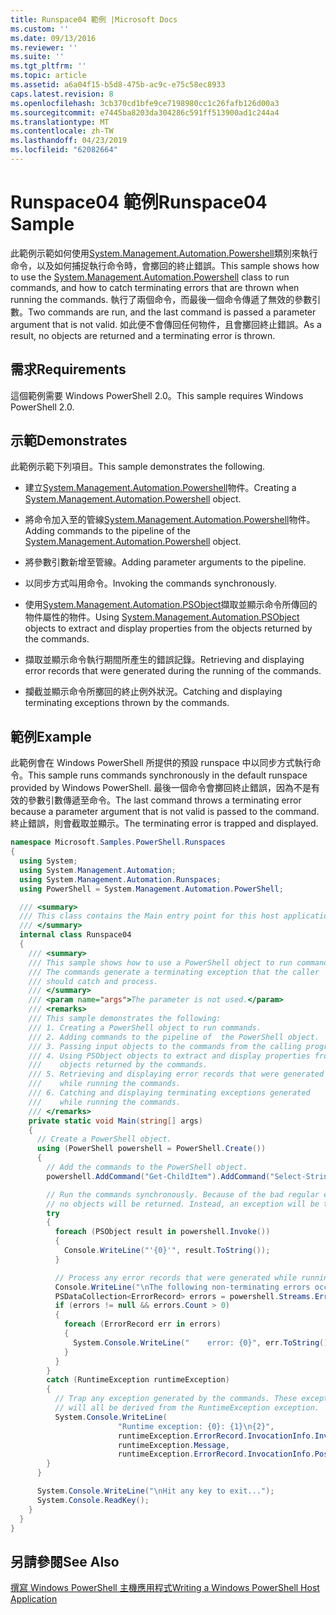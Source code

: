 ```yaml
---
title: Runspace04 範例 |Microsoft Docs
ms.custom: ''
ms.date: 09/13/2016
ms.reviewer: ''
ms.suite: ''
ms.tgt_pltfrm: ''
ms.topic: article
ms.assetid: a6a04f15-b5d8-475b-ac9c-e75c58ec8933
caps.latest.revision: 8
ms.openlocfilehash: 3cb370cd1bfe9ce7198980cc1c26fafb126d00a3
ms.sourcegitcommit: e7445ba8203da304286c591ff513900ad1c244a4
ms.translationtype: MT
ms.contentlocale: zh-TW
ms.lasthandoff: 04/23/2019
ms.locfileid: "62082664"
---
```

# <a name="runspace04-sample"></a><span data-ttu-id="d0d3a-102">Runspace04 範例</span><span class="sxs-lookup"><span data-stu-id="d0d3a-102">Runspace04 Sample</span></span>

<span data-ttu-id="d0d3a-103">此範例示範如何使用[System.Management.Automation.Powershell](/dotnet/api/system.management.automation.powershell)類別來執行命令，以及如何捕捉執行命令時，會擲回的終止錯誤。</span><span class="sxs-lookup"><span data-stu-id="d0d3a-103">This sample shows how to use the [System.Management.Automation.Powershell](/dotnet/api/system.management.automation.powershell) class to run commands, and how to catch terminating errors that are thrown when running the commands.</span></span> <span data-ttu-id="d0d3a-104">執行了兩個命令，而最後一個命令傳遞了無效的參數引數。</span><span class="sxs-lookup"><span data-stu-id="d0d3a-104">Two commands are run, and the last command is passed a parameter argument that is not valid.</span></span> <span data-ttu-id="d0d3a-105">如此便不會傳回任何物件，且會擲回終止錯誤。</span><span class="sxs-lookup"><span data-stu-id="d0d3a-105">As a result, no objects are returned and a terminating error is thrown.</span></span>

## <a name="requirements"></a><span data-ttu-id="d0d3a-106">需求</span><span class="sxs-lookup"><span data-stu-id="d0d3a-106">Requirements</span></span>

<span data-ttu-id="d0d3a-107">這個範例需要 Windows PowerShell 2.0。</span><span class="sxs-lookup"><span data-stu-id="d0d3a-107">This sample requires Windows PowerShell 2.0.</span></span>

## <a name="demonstrates"></a><span data-ttu-id="d0d3a-108">示範</span><span class="sxs-lookup"><span data-stu-id="d0d3a-108">Demonstrates</span></span>

<span data-ttu-id="d0d3a-109">此範例示範下列項目。</span><span class="sxs-lookup"><span data-stu-id="d0d3a-109">This sample demonstrates the following.</span></span>

- <span data-ttu-id="d0d3a-110">建立[System.Management.Automation.Powershell](/dotnet/api/system.management.automation.powershell)物件。</span><span class="sxs-lookup"><span data-stu-id="d0d3a-110">Creating a [System.Management.Automation.Powershell](/dotnet/api/system.management.automation.powershell) object.</span></span>

- <span data-ttu-id="d0d3a-111">將命令加入至的管線[System.Management.Automation.Powershell](/dotnet/api/system.management.automation.powershell)物件。</span><span class="sxs-lookup"><span data-stu-id="d0d3a-111">Adding commands to the pipeline of the [System.Management.Automation.Powershell](/dotnet/api/system.management.automation.powershell) object.</span></span>

- <span data-ttu-id="d0d3a-112">將參數引數新增至管線。</span><span class="sxs-lookup"><span data-stu-id="d0d3a-112">Adding parameter arguments to the pipeline.</span></span>

- <span data-ttu-id="d0d3a-113">以同步方式叫用命令。</span><span class="sxs-lookup"><span data-stu-id="d0d3a-113">Invoking the commands synchronously.</span></span>

- <span data-ttu-id="d0d3a-114">使用[System.Management.Automation.PSObject](/dotnet/api/System.Management.Automation.PSObject)擷取並顯示命令所傳回的物件屬性的物件。</span><span class="sxs-lookup"><span data-stu-id="d0d3a-114">Using [System.Management.Automation.PSObject](/dotnet/api/System.Management.Automation.PSObject) objects to extract and display properties from the objects returned by the commands.</span></span>

- <span data-ttu-id="d0d3a-115">擷取並顯示命令執行期間所產生的錯誤記錄。</span><span class="sxs-lookup"><span data-stu-id="d0d3a-115">Retrieving and displaying error records that were generated during the running of the commands.</span></span>

- <span data-ttu-id="d0d3a-116">攔截並顯示命令所擲回的終止例外狀況。</span><span class="sxs-lookup"><span data-stu-id="d0d3a-116">Catching and displaying terminating exceptions thrown by the commands.</span></span>

## <a name="example"></a><span data-ttu-id="d0d3a-117">範例</span><span class="sxs-lookup"><span data-stu-id="d0d3a-117">Example</span></span>

<span data-ttu-id="d0d3a-118">此範例會在 Windows PowerShell 所提供的預設 runspace 中以同步方式執行命令。</span><span class="sxs-lookup"><span data-stu-id="d0d3a-118">This sample runs commands synchronously in the default runspace provided by Windows PowerShell.</span></span> <span data-ttu-id="d0d3a-119">最後一個命令會擲回終止錯誤，因為不是有效的參數引數傳遞至命令。</span><span class="sxs-lookup"><span data-stu-id="d0d3a-119">The last command throws a terminating error because a parameter argument that is not valid is passed to the command.</span></span> <span data-ttu-id="d0d3a-120">終止錯誤，則會截取並顯示。</span><span class="sxs-lookup"><span data-stu-id="d0d3a-120">The terminating error is trapped and displayed.</span></span>

```csharp
namespace Microsoft.Samples.PowerShell.Runspaces
{
  using System;
  using System.Management.Automation;
  using System.Management.Automation.Runspaces;
  using PowerShell = System.Management.Automation.PowerShell;

  /// <summary>
  /// This class contains the Main entry point for this host application.
  /// </summary>
  internal class Runspace04
  {
    /// <summary>
    /// This sample shows how to use a PowerShell object to run commands.
    /// The commands generate a terminating exception that the caller
    /// should catch and process.
    /// </summary>
    /// <param name="args">The parameter is not used.</param>
    /// <remarks>
    /// This sample demonstrates the following:
    /// 1. Creating a PowerShell object to run commands.
    /// 2. Adding commands to the pipeline of  the PowerShell object.
    /// 3. Passing input objects to the commands from the calling program.
    /// 4. Using PSObject objects to extract and display properties from the
    ///    objects returned by the commands.
    /// 5. Retrieving and displaying error records that were generated
    ///    while running the commands.
    /// 6. Catching and displaying terminating exceptions generated
    ///    while running the commands.
    /// </remarks>
    private static void Main(string[] args)
    {
      // Create a PowerShell object.
      using (PowerShell powershell = PowerShell.Create())
      {
        // Add the commands to the PowerShell object.
        powershell.AddCommand("Get-ChildItem").AddCommand("Select-String").AddArgument("*");

        // Run the commands synchronously. Because of the bad regular expression,
        // no objects will be returned. Instead, an exception will be thrown.
        try
        {
          foreach (PSObject result in powershell.Invoke())
          {
            Console.WriteLine("'{0}'", result.ToString());
          }

          // Process any error records that were generated while running the commands.
          Console.WriteLine("\nThe following non-terminating errors occurred:\n");
          PSDataCollection<ErrorRecord> errors = powershell.Streams.Error;
          if (errors != null && errors.Count > 0)
          {
            foreach (ErrorRecord err in errors)
            {
              System.Console.WriteLine("    error: {0}", err.ToString());
            }
          }
        }
        catch (RuntimeException runtimeException)
        {
          // Trap any exception generated by the commands. These exceptions
          // will all be derived from the RuntimeException exception.
          System.Console.WriteLine(
                        "Runtime exception: {0}: {1}\n{2}",
                        runtimeException.ErrorRecord.InvocationInfo.InvocationName,
                        runtimeException.Message,
                        runtimeException.ErrorRecord.InvocationInfo.PositionMessage);
        }
      }

      System.Console.WriteLine("\nHit any key to exit...");
      System.Console.ReadKey();
    }
  }
}
```

## <a name="see-also"></a><span data-ttu-id="d0d3a-121">另請參閱</span><span class="sxs-lookup"><span data-stu-id="d0d3a-121">See Also</span></span>

[<span data-ttu-id="d0d3a-122">撰寫 Windows PowerShell 主機應用程式</span><span class="sxs-lookup"><span data-stu-id="d0d3a-122">Writing a Windows PowerShell Host Application</span></span>](./writing-a-windows-powershell-host-application.md)